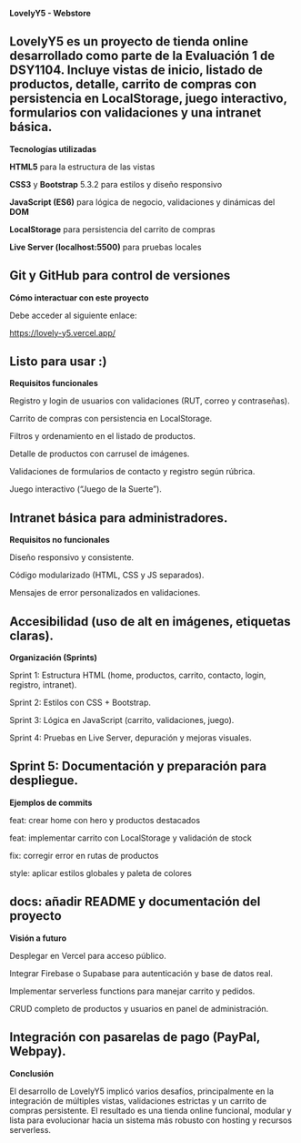 **LovelyY5 - Webstore**

LovelyY5 es un proyecto de tienda online desarrollado como parte de la Evaluación 1 de DSY1104.
Incluye vistas de inicio, listado de productos, detalle, carrito de compras con persistencia en LocalStorage, juego interactivo, formularios con validaciones y una intranet básica.
------



**Tecnologías utilizadas**

**HTML5** para la estructura de las vistas

**CSS3** y **Bootstrap** 5.3.2 para estilos y diseño responsivo

**JavaScript (ES6)** para lógica de negocio, validaciones y dinámicas del **DOM**

**LocalStorage** para persistencia del carrito de compras

**Live Server (localhost:5500)** para pruebas locales

**Git y GitHub** para control de versiones
------



**Cómo interactuar con este proyecto**

Debe acceder al siguiente enlace:

https://lovely-y5.vercel.app/

Listo para usar :)
------



**Requisitos funcionales**

Registro y login de usuarios con validaciones (RUT, correo y contraseñas).

Carrito de compras con persistencia en LocalStorage.

Filtros y ordenamiento en el listado de productos.

Detalle de productos con carrusel de imágenes.

Validaciones de formularios de contacto y registro según rúbrica.

Juego interactivo (“Juego de la Suerte”).

Intranet básica para administradores.
------



**Requisitos no funcionales**

Diseño responsivo y consistente.

Código modularizado (HTML, CSS y JS separados).

Mensajes de error personalizados en validaciones.

Accesibilidad (uso de alt en imágenes, etiquetas claras).
------



**Organización (Sprints)**

Sprint 1: Estructura HTML (home, productos, carrito, contacto, login, registro, intranet).

Sprint 2: Estilos con CSS + Bootstrap.

Sprint 3: Lógica en JavaScript (carrito, validaciones, juego).

Sprint 4: Pruebas en Live Server, depuración y mejoras visuales.

Sprint 5: Documentación y preparación para despliegue.
------



**Ejemplos de commits**

feat: crear home con hero y productos destacados

feat: implementar carrito con LocalStorage y validación de stock

fix: corregir error en rutas de productos

style: aplicar estilos globales y paleta de colores

docs: añadir README y documentación del proyecto
------


**Visión a futuro**

Desplegar en Vercel para acceso público.

Integrar Firebase o Supabase para autenticación y base de datos real.

Implementar serverless functions para manejar carrito y pedidos.

CRUD completo de productos y usuarios en panel de administración.

Integración con pasarelas de pago (PayPal, Webpay).
------


**Conclusión**

El desarrollo de LovelyY5 implicó varios desafíos, principalmente en la integración de múltiples vistas, validaciones estrictas y un carrito de compras persistente.
El resultado es una tienda online funcional, modular y lista para evolucionar hacia un sistema más robusto con hosting y recursos serverless.